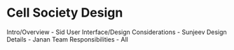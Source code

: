 Cell Society Design
===================
Intro/Overview - Sid
User Interface/Design Considerations - Sunjeev
Design Details - Janan
Team Responsibilities - All
